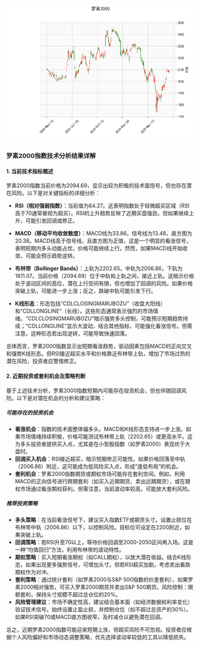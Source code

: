 ![图](RTY.png)

### 罗素2000指数技术分析结果详解

#### 1. 当前技术指标概述
罗素2000指数当前价格为2094.69，显示出较为积极的技术面信号，但也存在潜在风险。以下是对关键指标的详细分析：

- **RSI（相对强弱指数）**：当前值为64.27。这表明指数处于轻微超买区域（RSI高于70通常被视为超买）。RSI的上升趋势反映了近期买盘强劲，但如果继续上升，可能引发回调或修正。

- **MACD（移动平均收敛散度）**：MACD线为33.86，信号线为13.48，直方图为20.38。MACD线高于信号线，且直方图为正值，这是一个明显的看涨信号，表明短期内多头动能占优，价格可能继续上行。然而，如果MACD线开始收敛，可能会预示趋势逆转。

- **布林带（Bollinger Bands）**：上轨为2202.65，中轨为2006.86，下轨为1811.07。当前价格（2094.69）位于中轨和上轨之间，接近上轨。这暗示价格处于波动区间的高位，潜在上行空间有限，但也增加了回调的风险。如果价格突破上轨，可能进一步上涨；反之，跌破中轨可能引发下行。

- **K线形态**：形态包括“CDLCLOSINGMARUBOZU”（收盘大阳线）和“CDLLONGLINE”（长线）。这些形态通常表示强烈的市场情绪。“CDLCLOSINGMARUBOZU”暗示强势多头控制，可能预示短期趋势持续；“CDLLONGLINE”显示大波动，结合其他指标，可能强化看涨信号。但需注意，这种形态若出现逆转，可能导致快速回落。

总体而言，罗素2000指数显示出短期看涨趋势，驱动因素包括MACD的正向交叉和强势K线形态。但RSI接近超买水平和价格靠近布林带上轨，增加了市场过热的潜在风险，投资者应警惕修正。

#### 2. 近期投资或套利机会及策略判断
基于上述技术分析，罗素2000指数短期内可能存在投资机会，但也伴随回调风险。以下是对潜在机会的分析和建议策略：

##### **可能存在的投资机会**
- **看涨机会**：指数的技术面整体偏多头，MACD和K线形态支持进一步上涨。如果市场情绪持续积极，价格可能测试布林带上轨（2202.65）或更高水平。这为多头投资者提供买入点，尤其是在小型股指数（如罗素2000）表现优于大盘时。
- **回调买入机会**：RSI接近超买，暗示短期修正可能性。如果价格回落至中轨（2006.86）附近，这可能成为低风险买入点，形成“逢低布局”的机会。
- **套利机会**：罗素2000指数期货或期权市场可能存在套利空间。例如，利用MACD的正向信号进行跨期套利（如买入近期期货、卖出远期期货），或在期权市场通过看涨期权获利。但需注意，当前波动率较高，可能放大套利风险。

##### **推荐投资策略**
- **多头策略**：在当前看涨信号下，建议买入指数ETF或期货头寸。设置止损位在布林带中轨（2006.86）以下，以控制风险。目标位可设定在2200附近，如果突破上轨。
- **回调策略**：若RSI升至70以上，等待价格回调至2000-2050区间再入场。这是一种“均值回归”方法，利用布林带的波动特性。
- **期权策略**：买入短期看涨期权（如CALL期权），以放大潜在收益。结合K线形态，如果出现更多强势信号，可增加头寸。但若RSI超买加剧，考虑卖出看跌期权作为对冲。
- **套利策略**：通过统计套利（如罗素2000与S&P 500指数的价差套利），如果罗素2000相对强势，可买入罗素2000期货并卖出S&P 500期货。风险控制：限额套利，保持头寸规模不超过总仓位的20%。
- **风险管理建议**：市场不确定性高，建议结合基本面（如经济数据和利率变化）验证技术信号。始终设置止盈止损，并控制仓位（如不超过总资产的30%）。如果RSI突破70或MACD直方图收窄，及时减仓以避免潜在回调。

总之，近期罗素2000指数可能迎来短期上涨，但超买风险不可忽视。投资者应根据个人风险偏好和市场动态调整策略，优先选择波动率较低的工具以降低损失。